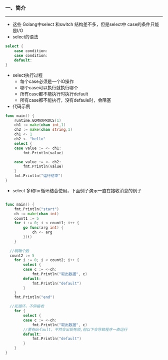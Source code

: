 ### 一、简介

***

* 这些 Golang中select 和switch 结构差不多，但是select中 case的条件只能是I/O
* select的语法

```go
select {
	case condition:
	case condition:
	default:
}	
```

* select执行过程
  * 每个case必须是一个IO操作
  * 哪个case可以执行就执行哪个
  * 所有case都不能执行时执行default
  * 所有case都不能执行，没有defaule时，会阻塞
* 代码示例

```go
func main() {
	runtime.GOMAXPROCS(1)
	ch1 := make(chan int,1)
	ch2 := make(chan string,1)
	ch1 <- 1
	ch2 <- "hello"
	select {
	case value := <- ch1:
		fmt.Println(value)

	case value := <- ch2:
		fmt.Println(value)
	}
	fmt.Println("运行结束")
}
```

* select 多和for循环结合使用，下面例子演示一直在接收消息的例子

```go

func main() {
	fmt.Println("start")
	ch := make(chan int)
	count1 := 5
	for i := 0; i < count1; i++ {
		go func(arg int) {
			ch <- arg
		}(i)
	}
	
  //明确个数
  count2 := 5
	for i := 0; i < count2; i++ {
		select {
		case c := <-ch:
			fmt.Println("取出数据", c)
		default:
			fmt.Println("default")
		}
	}
	fmt.Println("end")

  //死循环，不停接收
	for {
		select {
		case c := <-ch:
			fmt.Println("取出数据", c)
		//要有default，不然会出现死锁,但以下会导致程序一直运行
		default:
			fmt.Println("default")
		}
	}
}
```

